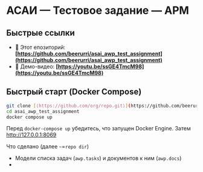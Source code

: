 # АСАИ — Тестовое задание — АРМ

## Быстрые ссылки

- 🔗 Этот епозиторий: **[https://github.com/beerurri/asai_awp_test_assignment](https://github.com/beerurri/asai_awp_test_assignment)**  
- 🎥 Демо-видео: **[https://youtu.be/ssGE4TmcM98](https://youtu.be/ssGE4TmcM98)**

## Быстрый старт (Docker Compose)

```bash
git clone [⟨https://github.com/org/repo.git⟩](https://github.com/beerurri/asai_awp_test_assignment)
cd asai_awp_test_assignment
docker compose up
```
Перед `docker-compose up` убедитесь, что запущен Docker Engine. Затем http://127.0.0.1:8069

Что сделано (далее `~`=`repo dir`)
- Модели списка задач (`awp.tasks`) и документов к ним (`awp.docs`)
- 

